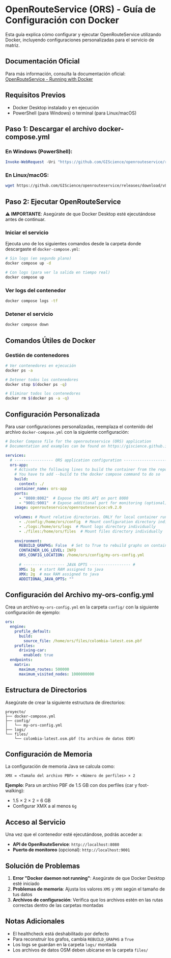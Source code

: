 # OpenRouteService (ORS) - Guía de Configuración con Docker

Esta guía explica cómo configurar y ejecutar OpenRouteService utilizando Docker, incluyendo configuraciones personalizadas para el servicio de matriz.

## Documentación Oficial

Para más información, consulta la documentación oficial: [OpenRouteService - Running with Docker](https://giscience.github.io/openrouteservice/run-instance/running-with-docker)

## Requisitos Previos

- Docker Desktop instalado y en ejecución
- PowerShell (para Windows) o terminal (para Linux/macOS)

## Paso 1: Descargar el archivo docker-compose.yml

### En Windows (PowerShell):
```powershell
Invoke-WebRequest -Uri "https://github.com/GIScience/openrouteservice/releases/download/v8.0.0/docker-compose.yml" -OutFile "docker-compose.yml"
```

### En Linux/macOS:
```bash
wget https://github.com/GIScience/openrouteservice/releases/download/v8.0.0/docker-compose.yml
```

## Paso 2: Ejecutar OpenRouteService

⚠️ **IMPORTANTE**: Asegúrate de que Docker Desktop esté ejecutándose antes de continuar.

### Iniciar el servicio

Ejecuta uno de los siguientes comandos desde la carpeta donde descargaste el `docker-compose.yml`:

```bash
# Sin logs (en segundo plano)
docker compose up -d

# Con logs (para ver la salida en tiempo real)
docker compose up
```

### Ver logs del contenedor
```bash
docker compose logs -tf
```

### Detener el servicio
```bash
docker compose down
```

## Comandos Útiles de Docker

### Gestión de contenedores
```bash
# Ver contenedores en ejecución
docker ps -a

# Detener todos los contenedores
docker stop $(docker ps -q)

# Eliminar todos los contenedores
docker rm $(docker ps -a -q)
```

## Configuración Personalizada

Para usar configuraciones personalizadas, reemplaza el contenido del archivo `docker-compose.yml` con la siguiente configuración:

```yaml
# Docker Compose file for the openrouteservice (ORS) application
# Documentation and examples can be found on https://giscience.github.io/openrouteservice/run-instance/running-with-docker

services:
  # ----------------- ORS application configuration ------------------- #
  ors-app:
    # Activate the following lines to build the container from the repository
    # You have to add --build to the docker compose command to do so
    build:
      context: ./
    container_name: ors-app
    ports:
      - "8080:8082"  # Expose the ORS API on port 8080
      - "9001:9001"  # Expose additional port for monitoring (optional)
    image: openrouteservice/openrouteservice:v9.2.0
    
    volumes: # Mount relative directories. ONLY for local container runtime
      - ./config:/home/ors/config  # Mount configuration directory individually
      - ./logs:/home/ors/logs  # Mount logs directory individually
      - ./files:/home/ors/files  # Mount files directory individually
    
    environment:
      REBUILD_GRAPHS: False  # Set to True to rebuild graphs on container start
      CONTAINER_LOG_LEVEL: INFO
      ORS_CONFIG_LOCATION: /home/ors/config/my-ors-config.yml
      
      # ------------------ JAVA OPTS ------------------ #
      XMS: 1g  # start RAM assigned to java
      XMX: 2g  # max RAM assigned to java
      ADDITIONAL_JAVA_OPTS: ""
```

## Configuración del Archivo my-ors-config.yml

Crea un archivo `my-ors-config.yml` en la carpeta `config/` con la siguiente configuración de ejemplo:

```yaml
ors:
  engine:
    profile_default:
      build:
        source_file: /home/ors/files/colombia-latest.osm.pbf
    profiles:
      driving-car:
        enabled: true
  endpoints:
    matrix:
      maximum_routes: 500000
      maximum_visited_nodes: 1000000000
```

## Estructura de Directorios

Asegúrate de crear la siguiente estructura de directorios:

```
proyecto/
├── docker-compose.yml
├── config/
│   └── my-ors-config.yml
├── logs/
└── files/
    └── colombia-latest.osm.pbf (tu archivo de datos OSM)
```

## Configuración de Memoria

La configuración de memoria Java se calcula como:
```
XMX = <Tamaño del archivo PBF> × <Número de perfiles> × 2
```

**Ejemplo**: Para un archivo PBF de 1.5 GB con dos perfiles (car y foot-walking):
- 1.5 × 2 × 2 = 6 GB
- Configurar XMX a al menos `6g`

## Acceso al Servicio

Una vez que el contenedor esté ejecutándose, podrás acceder a:

- **API de OpenRouteService**: `http://localhost:8080`
- **Puerto de monitoreo** (opcional): `http://localhost:9001`

## Solución de Problemas

1. **Error "Docker daemon not running"**: Asegúrate de que Docker Desktop esté iniciado
2. **Problemas de memoria**: Ajusta los valores `XMS` y `XMX` según el tamaño de tus datos
3. **Archivos de configuración**: Verifica que los archivos estén en las rutas correctas dentro de las carpetas montadas

## Notas Adicionales

- El healthcheck está deshabilitado por defecto
- Para reconstruir los grafos, cambia `REBUILD_GRAPHS` a `True`
- Los logs se guardan en la carpeta `logs/` montada
- Los archivos de datos OSM deben ubicarse en la carpeta `files/`